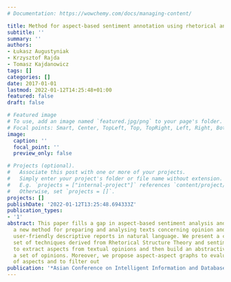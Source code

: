 ```yaml
---
# Documentation: https://wowchemy.com/docs/managing-content/

title: Method for aspect-based sentiment annotation using rhetorical analysis
subtitle: ''
summary: ''
authors:
- Łukasz Augustyniak
- Krzysztof Rajda
- Tomasz Kajdanowicz
tags: []
categories: []
date: 2017-01-01
lastmod: 2022-01-12T14:25:48+01:00
featured: false
draft: false

# Featured image
# To use, add an image named `featured.jpg/png` to your page's folder.
# Focal points: Smart, Center, TopLeft, Top, TopRight, Left, Right, BottomLeft, Bottom, BottomRight.
image:
  caption: ''
  focal_point: ''
  preview_only: false

# Projects (optional).
#   Associate this post with one or more of your projects.
#   Simply enter your project's folder or file name without extension.
#   E.g. `projects = ["internal-project"]` references `content/project/deep-learning/index.md`.
#   Otherwise, set `projects = []`.
projects: []
publishDate: '2022-01-12T13:25:48.694333Z'
publication_types:
- '1'
abstract: This paper fills a gap in aspect-based sentiment analysis and aims to present
  a new method for preparing and analysing texts concerning opinion and generating
  user-friendly descriptive reports in natural language. We present a comprehensive
  set of techniques derived from Rhetorical Structure Theory and sentiment analysis
  to extract aspects from textual opinions and then build an abstractive summary of
  a set of opinions. Moreover, we propose aspect-aspect graphs to evaluate the importance
  of aspects and to filter out
publication: '*Asian Conference on Intelligent Information and Database Systems*'
---
```

